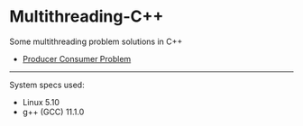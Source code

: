 # Multithreading-C++

Some multithreading problem solutions in C++
- [Producer Consumer Problem](ProducerConsumerProblem/)
--------------------

System specs used:
- Linux 5.10
- g++ (GCC) 11.1.0
